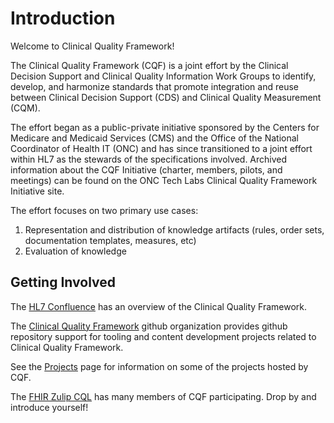 # Introduction

Welcome to Clinical Quality Framework!

The Clinical Quality Framework (CQF) is a joint effort by the Clinical Decision Support and Clinical Quality Information Work Groups to identify, develop, and harmonize standards that promote integration and reuse between Clinical Decision Support (CDS) and Clinical Quality Measurement (CQM).

The effort began as a public-private initiative sponsored by the Centers for Medicare and Medicaid Services (CMS) and the Office of the National Coordinator of Health IT (ONC) and has since transitioned to a joint effort within HL7 as the stewards of the specifications involved. Archived information about the CQF Initiative (charter, members, pilots, and meetings) can be found on the ONC Tech Labs Clinical Quality Framework Initiative site.

The effort focuses on two primary use cases:

1. Representation and distribution of knowledge artifacts (rules, order sets, documentation templates, measures, etc)
2. Evaluation of knowledge

## Getting Involved

The [HL7 Confluence](https://confluence.hl7.org/display/CQIWC/Clinical+Quality+Framework) has an overview of the Clinical Quality Framework.

The [Clinical Quality Framework](https://github.com/cqframework) github organization provides github repository support for tooling and content development projects related to Clinical Quality Framework.

See the [Projects](projects.md) page for information on some of the projects hosted by CQF.

The [FHIR Zulip CQL](https://chat.fhir.org/#narrow/stream/179220-cql) has many members of CQF participating. Drop by and introduce yourself!
